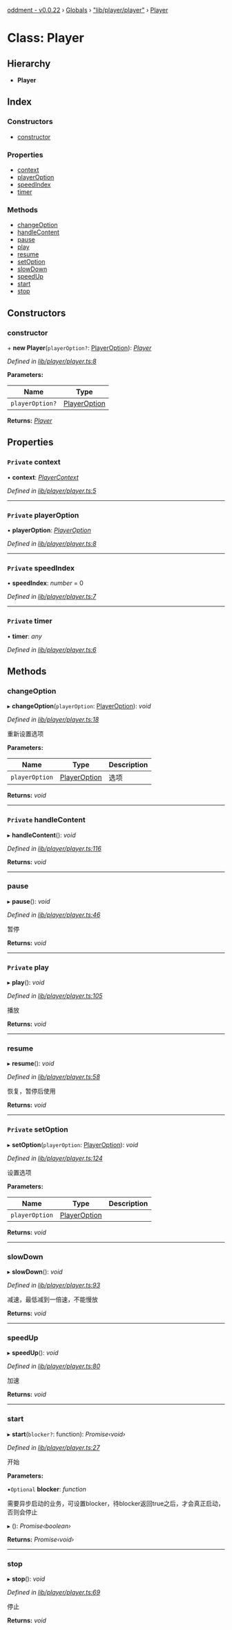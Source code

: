 [oddment - v0.0.22](../README.md) › [Globals](../globals.md) › ["lib/player/player"](../modules/_lib_player_player_.md) › [Player](_lib_player_player_.player.md)

# Class: Player

## Hierarchy

* **Player**

## Index

### Constructors

* [constructor](_lib_player_player_.player.md#constructor)

### Properties

* [context](_lib_player_player_.player.md#private-context)
* [playerOption](_lib_player_player_.player.md#private-playeroption)
* [speedIndex](_lib_player_player_.player.md#private-speedindex)
* [timer](_lib_player_player_.player.md#private-timer)

### Methods

* [changeOption](_lib_player_player_.player.md#changeoption)
* [handleContent](_lib_player_player_.player.md#private-handlecontent)
* [pause](_lib_player_player_.player.md#pause)
* [play](_lib_player_player_.player.md#private-play)
* [resume](_lib_player_player_.player.md#resume)
* [setOption](_lib_player_player_.player.md#private-setoption)
* [slowDown](_lib_player_player_.player.md#slowdown)
* [speedUp](_lib_player_player_.player.md#speedup)
* [start](_lib_player_player_.player.md#start)
* [stop](_lib_player_player_.player.md#stop)

## Constructors

###  constructor

\+ **new Player**(`playerOption?`: [PlayerOption](../interfaces/_lib_player_player_option_.playeroption.md)): *[Player](_lib_player_player_.player.md)*

*Defined in [lib/player/player.ts:8](https://github.com/youkaisteve/oddment/blob/7354578/lib/player/player.ts#L8)*

**Parameters:**

Name | Type |
------ | ------ |
`playerOption?` | [PlayerOption](../interfaces/_lib_player_player_option_.playeroption.md) |

**Returns:** *[Player](_lib_player_player_.player.md)*

## Properties

### `Private` context

• **context**: *[PlayerContext](../interfaces/_lib_player_context_.playercontext.md)*

*Defined in [lib/player/player.ts:5](https://github.com/youkaisteve/oddment/blob/7354578/lib/player/player.ts#L5)*

___

### `Private` playerOption

• **playerOption**: *[PlayerOption](../interfaces/_lib_player_player_option_.playeroption.md)*

*Defined in [lib/player/player.ts:8](https://github.com/youkaisteve/oddment/blob/7354578/lib/player/player.ts#L8)*

___

### `Private` speedIndex

• **speedIndex**: *number* = 0

*Defined in [lib/player/player.ts:7](https://github.com/youkaisteve/oddment/blob/7354578/lib/player/player.ts#L7)*

___

### `Private` timer

• **timer**: *any*

*Defined in [lib/player/player.ts:6](https://github.com/youkaisteve/oddment/blob/7354578/lib/player/player.ts#L6)*

## Methods

###  changeOption

▸ **changeOption**(`playerOption`: [PlayerOption](../interfaces/_lib_player_player_option_.playeroption.md)): *void*

*Defined in [lib/player/player.ts:18](https://github.com/youkaisteve/oddment/blob/7354578/lib/player/player.ts#L18)*

重新设置选项

**Parameters:**

Name | Type | Description |
------ | ------ | ------ |
`playerOption` | [PlayerOption](../interfaces/_lib_player_player_option_.playeroption.md) | 选项  |

**Returns:** *void*

___

### `Private` handleContent

▸ **handleContent**(): *void*

*Defined in [lib/player/player.ts:116](https://github.com/youkaisteve/oddment/blob/7354578/lib/player/player.ts#L116)*

**Returns:** *void*

___

###  pause

▸ **pause**(): *void*

*Defined in [lib/player/player.ts:46](https://github.com/youkaisteve/oddment/blob/7354578/lib/player/player.ts#L46)*

暂停

**Returns:** *void*

___

### `Private` play

▸ **play**(): *void*

*Defined in [lib/player/player.ts:105](https://github.com/youkaisteve/oddment/blob/7354578/lib/player/player.ts#L105)*

播放

**Returns:** *void*

___

###  resume

▸ **resume**(): *void*

*Defined in [lib/player/player.ts:58](https://github.com/youkaisteve/oddment/blob/7354578/lib/player/player.ts#L58)*

恢复，暂停后使用

**Returns:** *void*

___

### `Private` setOption

▸ **setOption**(`playerOption`: [PlayerOption](../interfaces/_lib_player_player_option_.playeroption.md)): *void*

*Defined in [lib/player/player.ts:124](https://github.com/youkaisteve/oddment/blob/7354578/lib/player/player.ts#L124)*

设置选项

**Parameters:**

Name | Type | Description |
------ | ------ | ------ |
`playerOption` | [PlayerOption](../interfaces/_lib_player_player_option_.playeroption.md) |   |

**Returns:** *void*

___

###  slowDown

▸ **slowDown**(): *void*

*Defined in [lib/player/player.ts:93](https://github.com/youkaisteve/oddment/blob/7354578/lib/player/player.ts#L93)*

减速，最低减到一倍速，不能慢放

**Returns:** *void*

___

###  speedUp

▸ **speedUp**(): *void*

*Defined in [lib/player/player.ts:80](https://github.com/youkaisteve/oddment/blob/7354578/lib/player/player.ts#L80)*

加速

**Returns:** *void*

___

###  start

▸ **start**(`blocker?`: function): *Promise‹void›*

*Defined in [lib/player/player.ts:27](https://github.com/youkaisteve/oddment/blob/7354578/lib/player/player.ts#L27)*

开始

**Parameters:**

▪`Optional`  **blocker**: *function*

需要异步启动的业务，可设置blocker，待blocker返回true之后，才会真正启动，否则会停止

▸ (): *Promise‹boolean›*

**Returns:** *Promise‹void›*

___

###  stop

▸ **stop**(): *void*

*Defined in [lib/player/player.ts:69](https://github.com/youkaisteve/oddment/blob/7354578/lib/player/player.ts#L69)*

停止

**Returns:** *void*
